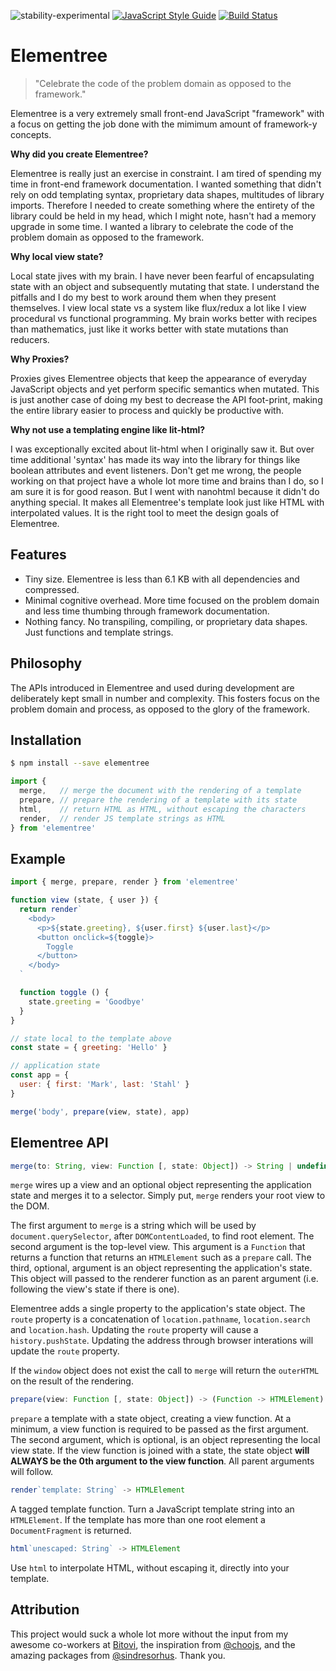 ![stability-experimental](https://img.shields.io/badge/stability-experimental-orange.svg?style=flat-square) [![JavaScript Style Guide](https://img.shields.io/badge/code_style-standard-brightgreen.svg?style=flat-square)](https://standardjs.com)  [![Build Status](https://img.shields.io/travis/elementreejs/elementree/master.svg?style=flat-square)](https://travis-ci.com/elementreejs/elementree.svg?branch=master)

# Elementree
> "Celebrate the code of the problem domain as opposed to the framework."

Elementree is a very extremely small front-end JavaScript "framework" with a focus
on getting the job done with the mimimum amount of framework-y concepts.

__Why did you create Elementree?__

Elementree is really just an exercise in constraint. I am tired of spending my time in front-end framework documentation. I wanted something that didn't rely on odd templating syntax, proprietary data shapes, multitudes of library imports. Therefore I needed to create something where the entirety of the library could be held in my head, which I might note, hasn't had a memory upgrade in some time. I wanted a library to celebrate the code of the problem domain as opposed to the framework.

__Why local view state?__

Local state jives with my brain. I have never been fearful of encapsulating state with an object and subsequently mutating that state. I understand the pitfalls and I do my best to work around them when they present themselves. I view local state vs a system like flux/redux a lot like I view procedural vs functional programming. My brain works better with recipes than mathematics, just like it works better with state mutations than reducers.

__Why Proxies?__

Proxies gives Elementree objects that keep the appearance of everyday JavaScript objects and yet perform specific semantics when mutated. This is just another case of doing my best to decrease the API foot-print, making the entire library easier to process and quickly be productive with.

__Why not use a templating engine like lit-html?__

I was exceptionally excited about lit-html when I originally saw it. But over time additional 'syntax' has made its way into the library for things like boolean attributes and event listeners. Don't get me wrong, the people working on that project have a whole lot more time and brains than I do, so I am sure it is for good reason. But I went with nanohtml because it didn't do anything special. It makes all Elementree's template look just like HTML with interpolated values. It is the right tool to meet the design goals of Elementree.

## Features

* Tiny size. Elementree is less than 6.1 KB with all dependencies and compressed.
* Minimal cognitive overhead. More time focused on the problem domain and less time thumbing through framework documentation.
* Nothing fancy. No transpiling, compiling, or proprietary data shapes. Just functions and template strings.

## Philosophy

The APIs introduced in Elementree and used during development are deliberately kept small in number and complexity. This fosters focus on the problem domain and process, as opposed to the glory of the framework.

## Installation

```sh
$ npm install --save elementree
```

```js
import {
  merge,   // merge the document with the rendering of a template
  prepare, // prepare the rendering of a template with its state
  html,    // return HTML as HTML, without escaping the characters
  render,  // render JS template strings as HTML
} from 'elementree'
```

## Example

```js
import { merge, prepare, render } from 'elementree'

function view (state, { user }) {
  return render`
    <body>
      <p>${state.greeting}, ${user.first} ${user.last}</p>
      <button onclick=${toggle}>
        Toggle
      </button>
    </body>
  `

  function toggle () {
    state.greeting = 'Goodbye'
  }
}

// state local to the template above
const state = { greeting: 'Hello' }

// application state
const app = {
  user: { first: 'Mark', last: 'Stahl' }
}

merge('body', prepare(view, state), app)
```

## Elementree API

```js
merge(to: String, view: Function [, state: Object]) -> String | undefined
```

`merge` wires up a view and an optional object representing the application
state and merges it to a selector. Simply put, `merge` renders your root view to the DOM.

The first argument to `merge` is a string which will be used by `document.querySelector`, after `DOMContentLoaded`, to find root element. The second argument is the top-level view. This argument is a `Function` that returns a function that returns an `HTMLElement` such as a `prepare` call. The third, optional, argument is an object representing the application's state. This object will passed to the renderer function as an parent argument (i.e. following the view's state if there is one).

Elementree adds a single property to the application's state object. The `route` property is a concatenation of `location.pathname`, `location.search` and `location.hash`. Updating the `route` property will cause a `history.pushState`. Updating the address through browser interations will update the `route` property.

If the `window` object does not exist the call to `merge` will return the `outerHTML` on the result of the rendering.


```js
prepare(view: Function [, state: Object]) -> (Function -> HTMLElement)
```

`prepare` a template with a state object, creating a view function. At a minimum, a view function is required to be passed as the first argument. The second argument, which is optional, is an object representing the local view state. If the view function is joined with a state, the state object **will ALWAYS be the 0th argument to the view function**. All parent arguments will follow.


```js
render`template: String` -> HTMLElement
```

A tagged template function. Turn a JavaScript template string into an `HTMLElement`. If the template has more than one root element a `DocumentFragment` is returned.


```js
html`unescaped: String` -> HTMLElement
```

Use `html` to interpolate HTML, without escaping it, directly into your template.

## Attribution

This project would suck a whole lot more without the input from my awesome co-workers at [Bitovi](https://bitovi.com), the inspiration from [@choojs](https://github.com/choojs), and the amazing packages from [@sindresorhus](https://github.com/sindresorhus). Thank you.